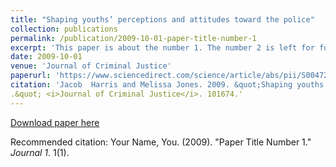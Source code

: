 ```yaml
---
title: "Shaping youths’ perceptions and attitudes toward the police"
collection: publications
permalink: /publication/2009-10-01-paper-title-number-1
excerpt: 'This paper is about the number 1. The number 2 is left for future work.'
date: 2009-10-01
venue: 'Journal of Criminal Justice'
paperurl: 'https://www.sciencedirect.com/science/article/abs/pii/S0047235220300787'
citation: 'Jacob  Harris and Melissa Jones. 2009. &quot;Shaping youths' perceptions and attitudes toward the police: Differences in direct and vicarious encounters with police
.&quot; <i>Journal of Criminal Justice</i>. 101674.'
---
```


[Download paper here](http://academicpages.github.io/files/paper1.pdf)

Recommended citation: Your Name, You. (2009). "Paper Title Number 1." <i>Journal 1</i>. 1(1).